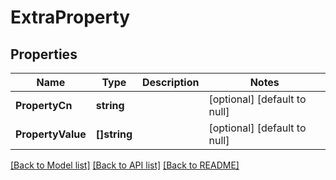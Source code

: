 # ExtraProperty

## Properties
Name | Type | Description | Notes
------------ | ------------- | ------------- | -------------
**PropertyCn** | **string** |  | [optional] [default to null]
**PropertyValue** | **[]string** |  | [optional] [default to null]

[[Back to Model list]](../README.md#documentation-for-models) [[Back to API list]](../README.md#documentation-for-api-endpoints) [[Back to README]](../README.md)


